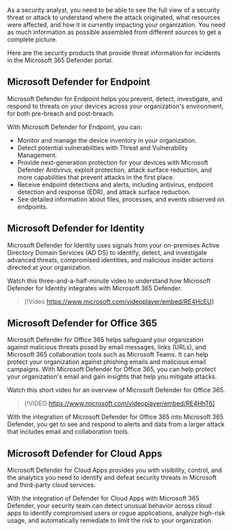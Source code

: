 As a security analyst, you need to be able to see the full view of a security threat or attack to understand where the attack originated, what resources were affected, and how it is currently impacting your organization. You need as much information as possible assembled from different sources to get a complete picture. 

Here are the security products that provide threat information for incidents in the Microsoft 365 Defender portal.

## Microsoft Defender for Endpoint

Microsoft Defender for Endpoint helps you prevent, detect, investigate, and respond to threats on your devices across your organization's environment, for both pre-breach and post-breach.

With Microsoft Defender for Endpoint, you can:

- Monitor and manage the device inventory in your organization.
- Detect potential vulnerabilities with Threat and Vulnerability Management.
- Provide next-generation protection for your devices with Microsoft Defender Antivirus, exploit protection, attack surface reduction, and more capabilities that prevent attacks in the first place.
- Receive endpoint detections and alerts, including antivirus, endpoint detection and response (EDR), and attack surface reduction.
- See detailed information about files, processes, and events observed on endpoints.

## Microsoft Defender for Identity

Microsoft Defender for Identity uses signals from your on-premises Active Directory Domain Services (AD DS) to identify, detect, and investigate advanced threats, compromised identities, and malicious insider actions directed at your organization.

Watch this three-and-a-half-minute video to understand how Microsoft Defender for Identity integrates with Microsoft 365 Defender.

>
> [!Video https://www.microsoft.com/videoplayer/embed/RE4HcEU]

## Microsoft Defender for Office 365

Microsoft Defender for Office 365 helps safeguard your organization against malicious threats posed by email messages, links (URLs), and Microsoft 365 collaboration tools such as Microsoft Teams. It can help protect your organization against phishing emails and malicious email campaigns. With Microsoft Defender for Office 365, you can help protect your organization's email and gain insights that help you mitigate attacks.

Watch this short video for an overview of Microsoft Defender for Office 365.

>
> [!VIDEO https://www.microsoft.com/videoplayer/embed/RE4HhT6]

With the integration of Microsoft Defender for Office 365 into Microsoft 365 Defender, you get to see and respond to alerts and data from a larger attack that includes email and collaboration tools.

## Microsoft Defender for Cloud Apps

Microsoft Defender for Cloud Apps provides you with visibility, control, and the analytics you need to identify and defeat security threats in Microsoft and third-party cloud services.

With the integration of Defender for Cloud Apps with Microsoft 365 Defender, your security team can detect unusual behavior across cloud apps to identify compromised users or rogue applications, analyze high-risk usage, and automatically remediate to limit the risk to your organization.
